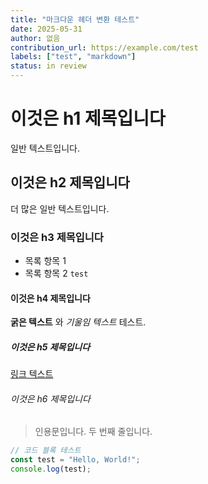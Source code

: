 ```yaml
---
title: "마크다운 헤더 변환 테스트"
date: 2025-05-31
author: 없음
contribution_url: https://example.com/test
labels: ["test", "markdown"]
status: in review
---
```


# 이것은 h1 제목입니다

일반 텍스트입니다.

## 이것은 h2 제목입니다

더 많은 일반 텍스트입니다.

### 이것은 h3 제목입니다

- 목록 항목 1
- 목록 항목 2 `test`

#### 이것은 h4 제목입니다

**굵은 텍스트** 와 _기울임 텍스트_ 테스트.

##### 이것은 h5 제목입니다

[링크 텍스트](https://example.com)

###### 이것은 h6 제목입니다

> 인용문입니다.
> 두 번째 줄입니다.

```javascript
// 코드 블록 테스트
const test = "Hello, World!";
console.log(test);
```
